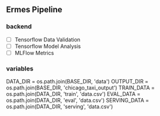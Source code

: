 ## Ermes Pipeline

### backend
- [ ] Tensorflow Data Validation
- [ ] Tensorflow Model Analysis
- [ ] MLFlow Metrics

### variables
DATA_DIR = os.path.join(BASE_DIR, 'data')
OUTPUT_DIR = os.path.join(BASE_DIR, 'chicago_taxi_output')
TRAIN_DATA = os.path.join(DATA_DIR, 'train', 'data.csv')
EVAL_DATA = os.path.join(DATA_DIR, 'eval', 'data.csv')
SERVING_DATA = os.path.join(DATA_DIR, 'serving', 'data.csv')
